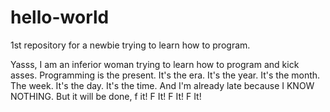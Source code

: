 # hello-world
1st repository for a newbie trying to learn how to program.

Yasss, I am an inferior woman trying to learn how to program and kick asses. 
Programming is the present.
It's the era.
It's the year.
It's the month.
The week.
It's the day.
It's the time.
And I'm already late because I KNOW NOTHING.
But it will be done, f it!
F It!
F It!
F It!

